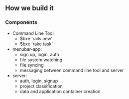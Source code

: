## How we build it

### Components
* Command Line Tool
  * $bxe 'rails new'
  * $bxe 'rake task'
* menubar-app:
  * sign up, login, auth
  * file system watching
  * file syncing 
  * messaging between command line tool and server
* server:
  * auth, login, signup
  * project classification
  * data and application container creation
